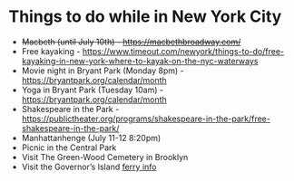 # Things to do while in New York City

- ~~Macbeth (until July 10th) - https://macbethbroadway.com/~~
- Free kayaking - https://www.timeout.com/newyork/things-to-do/free-kayaking-in-new-york-where-to-kayak-on-the-nyc-waterways
- Movie night in Bryant Park (Monday 8pm) - https://bryantpark.org/calendar/month
- Yoga in Bryant Park (Tuesday 10am) - https://bryantpark.org/calendar/month
- Shakespeare in the Park - https://publictheater.org/programs/shakespeare-in-the-park/free-shakespeare-in-the-park/
- Manhattanhenge (July 11-12 8:20pm)
- Picnic in the Central Park
- Visit The Green-Wood Cemetery in Brooklyn
- Visit the Governor’s Island [ferry info](https://www.govisland.com/visit-the-island/reopening-updates)
